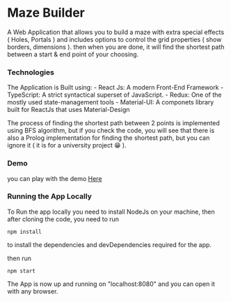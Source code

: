 # Maze Builder

A Web Application that allows you to build a maze with extra special effects ( Holes, Portals ) and includes options to control the grid properties ( show borders, dimensions ).
then when you are done, it will find the shortest path between a start & end point of your choosing.

### Technologies

The Application is Built using: - React Js: A modern Front-End Framework - TypeScript: A strict syntactical superset of JavaScript. - Redux: One of the mostly used state-management tools - Material-UI: A componets library built for ReactJs that uses Material-Design

The process of finding the shortest path between 2 points is implemented using BFS algorithm, but if you check the code, you will see that there is also a Prolog implementation for finding the shortest path, but you can ignore it ( it is for a university project 😁 ).

### Demo

you can play with the demo [Here](mtg2000.github.io/maze-builder)

### Running the App Locally

To Run the app locally you need to install NodeJs on your machine,
then after cloning the code, you need to run

```
npm install
```

to install the dependencies and devDependencies required for the app.

then run

```
npm start
```

The App is now up and running on "localhost:8080" and you can open it with any browser.
